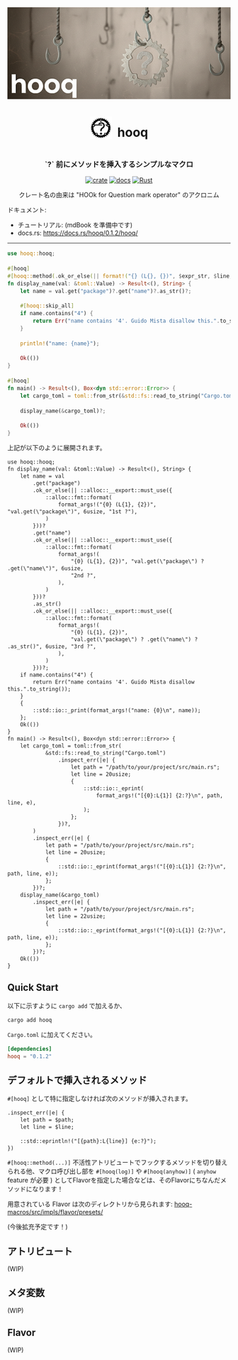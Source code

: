 <div align="center">
<img src="https://raw.githubusercontent.com/anotherhollow1125/hooq/refs/heads/main/assets/hooq_eye_catch3.png" />

<div style="display: flex; align-items: center; justify-content: center; gap: 0.75rem; margin-top: 1rem;">
<img src="https://raw.githubusercontent.com/anotherhollow1125/hooq/refs/heads/main/assets/hooq_logo.svg" width=50 />
<h1>hooq</h1>
</div>

<h3>`?` 前にメソッドを挿入するシンプルなマクロ</h3>

[![crate](https://img.shields.io/crates/v/hooq)](https://crates.io/crates/hooq)
[![docs](https://img.shields.io/docsrs/hooq/0.1.2)](https://docs.rs/hooq/0.1.2/hooq/)
[![Rust](https://github.com/anotherhollow1125/hooq/actions/workflows/rust.yml/badge.svg)](https://github.com/anotherhollow1125/hooq/actions/workflows/rust.yml)

クレート名の由来は "HOOk for Question mark operator" のアクロニム

</div>

ドキュメント:
- チュートリアル: (mdBook を準備中です)
- docs.rs: https://docs.rs/hooq/0.1.2/hooq/

<hr />

```rust
use hooq::hooq;

#[hooq]
#[hooq::method(.ok_or_else(|| format!("{} (L{}, {})", $expr_str, $line, $nth)))]
fn display_name(val: &toml::Value) -> Result<(), String> {
    let name = val.get("package")?.get("name")?.as_str()?;

    #[hooq::skip_all]
    if name.contains("4") {
        return Err("name contains '4'. Guido Mista disallow this.".to_string());
    }

    println!("name: {name}");

    Ok(())
}

#[hooq]
fn main() -> Result<(), Box<dyn std::error::Error>> {
    let cargo_toml = toml::from_str(&std::fs::read_to_string("Cargo.toml")?)?;

    display_name(&cargo_toml)?;

    Ok(())
}
```

上記が以下のように展開されます。

```ignore
use hooq::hooq;
fn display_name(val: &toml::Value) -> Result<(), String> {
    let name = val
        .get("package")
        .ok_or_else(|| ::alloc::__export::must_use({
            ::alloc::fmt::format(
                format_args!("{0} (L{1}, {2})", "val.get(\"package\")", 6usize, "1st ?"),
            )
        }))?
        .get("name")
        .ok_or_else(|| ::alloc::__export::must_use({
            ::alloc::fmt::format(
                format_args!(
                    "{0} (L{1}, {2})", "val.get(\"package\") ? .get(\"name\")", 6usize,
                    "2nd ?",
                ),
            )
        }))?
        .as_str()
        .ok_or_else(|| ::alloc::__export::must_use({
            ::alloc::fmt::format(
                format_args!(
                    "{0} (L{1}, {2})",
                    "val.get(\"package\") ? .get(\"name\") ? .as_str()", 6usize, "3rd ?",
                ),
            )
        }))?;
    if name.contains("4") {
        return Err("name contains '4'. Guido Mista disallow this.".to_string());
    }
    {
        ::std::io::_print(format_args!("name: {0}\n", name));
    };
    Ok(())
}
fn main() -> Result<(), Box<dyn std::error::Error>> {
    let cargo_toml = toml::from_str(
            &std::fs::read_to_string("Cargo.toml")
                .inspect_err(|e| {
                    let path = "/path/to/your/project/src/main.rs";
                    let line = 20usize;
                    {
                        ::std::io::_eprint(
                            format_args!("[{0}:L{1}] {2:?}\n", path, line, e),
                        );
                    };
                })?,
        )
        .inspect_err(|e| {
            let path = "/path/to/your/project/src/main.rs";
            let line = 20usize;
            {
                ::std::io::_eprint(format_args!("[{0}:L{1}] {2:?}\n", path, line, e));
            };
        })?;
    display_name(&cargo_toml)
        .inspect_err(|e| {
            let path = "/path/to/your/project/src/main.rs";
            let line = 22usize;
            {
                ::std::io::_eprint(format_args!("[{0}:L{1}] {2:?}\n", path, line, e));
            };
        })?;
    Ok(())
}
```

## Quick Start

以下に示すように `cargo add` で加えるか、

```bash
cargo add hooq
```

`Cargo.toml` に加えてください。

```toml
[dependencies]
hooq = "0.1.2"
```

## デフォルトで挿入されるメソッド

`#[hooq]` として特に指定しなければ次のメソッドが挿入されます。

```ignore
.inspect_err(|e| {
    let path = $path;
    let line = $line;

    ::std::eprintln!("[{path}:L{line}] {e:?}");
})
```

`#[hooq::method(...)]` 不活性アトリビュートでフックするメソッドを切り替えられる他、マクロ呼び出し部を `#[hooq(log)]` や `#[hooq(anyhow)]` ( `anyhow` feature が必要 ) としてFlavorを指定した場合などは、そのFlavorにちなんだメソッドになります！

用意されている Flavor は次のディレクトリから見られます: [hooq-macros/src/impls/flavor/presets/](https://github.com/anotherhollow1125/hooq/tree/main/hooq-macros/src/impls/flavor/presets)

(今後拡充予定です！)

## アトリビュート

(WIP)

## メタ変数

(WIP)

## Flavor

(WIP)
